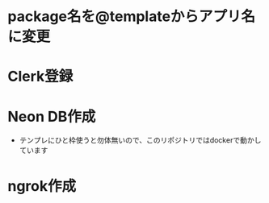 # package名を@templateからアプリ名に変更
# Clerk登録
# Neon DB作成
- テンプレにひと枠使うと勿体無いので、このリポジトリではdockerで動かしています
# ngrok作成
